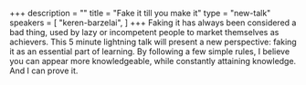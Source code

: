 +++
description = ""
title = "Fake it till you make it"
type = "new-talk"
speakers = [
        "keren-barzelai",
]
+++
Faking it has always been considered a bad thing, used by lazy or incompetent people to market themselves as achievers.
This 5 minute lightning talk will present a new perspective: faking it as an essential part of learning. By following a few simple rules, I believe you can appear more knowledgeable, while constantly attaining knowledge. And I can prove it.